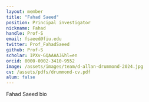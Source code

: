 ```yaml
---
layout: member
title: "Fahad Saeed"
position: Principal investigator
nickname: Fahad
handle: Prof-S
email: fsaeed@fiu.edu
twitter: Prof_FahadSaeed
github: Prof-S
scholar: IPXv-GQAAAAJ&hl=en
orcid: 0000-0002-3410-9552
image: /assets/images/team/d-allan-drummond-2024.jpg
cv: /assets/pdfs/drummond-cv.pdf
alum: false
---
```

Fahad Saeed bio 